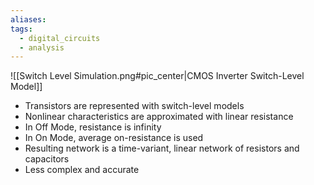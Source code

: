 ```yaml
---
aliases: 
tags:
  - digital_circuits
  - analysis
---
```

![[Switch Level Simulation.png#pic_center|CMOS Inverter Switch-Level Model]]

- Transistors are represented with switch-level models
- Nonlinear characteristics are approximated with linear resistance
- In Off Mode, resistance is infinity
- In On Mode, average on-resistance is used
- Resulting network is a time-variant, linear network of resistors and capacitors
- Less complex and accurate
